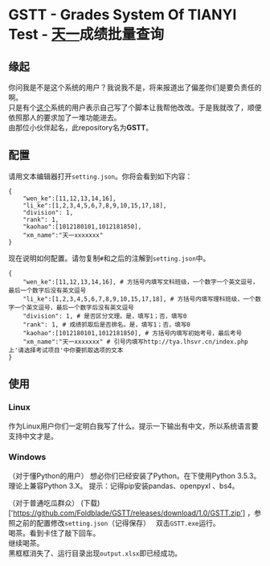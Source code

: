 # GSTT - Grades System Of TIANYI Test - [天一](http://tya.lhsvr.cn/index.php)成绩批量查询

## 缘起
你问我是不是这个系统的用户？我说我不是，将来报道出了偏差你们是要负责任的啊。  
只是有个[这个](http://tya.lhsvr.cn/index.php)系统的用户表示自己写了个脚本让我帮他改改。于是我就改了，顺便依照那人的要求加了一堆功能进去。  
由那位小伙伴起名，此repository名为**GSTT**。  

## 配置
请用文本编辑器打开`setting.json`。你将会看到如下内容：
```
{
    "wen_ke":[11,12,13,14,16],
    "li_ke":[1,2,3,4,5,6,7,8,9,10,15,17,18],
    "division": 1,
    "rank": 1,
    "kaohao":[1012180101,1012181850],
    "xm_name":"天一xxxxxxx"
}
```
现在说明如何配置。请勿复制`#`和之后的注解到`setting.json`中。
```
{
    "wen_ke":[11,12,13,14,16], # 方括号内填写文科班级，一个数字一个英文逗号，最后一个数字后没有英文逗号
    "li_ke":[1,2,3,4,5,6,7,8,9,10,15,17,18], # 方括号内填写理科班级，一个数字一个英文逗号，最后一个数字后没有英文逗号
    "division": 1, # 是否区分文理。是，填写1；否，填写0
    "rank": 1, # 成绩抓取后是否排名。是，填写1；否，填写0
    "kaohao":[1012180101,1012181850], # 方括号内填写初始考号，最后考号
    "xm_name":"天一xxxxxxx" # 引号内填写http://tya.lhsvr.cn/index.php 上'请选择考试项目'中你要抓取选项的文本
}
```

## 使用
### Linux
作为Linux用户你们一定明白我写了什么。提示一下输出有中文，所以系统语言要支持中文才是。

### Windows
（对于懂Python的用户）
想必你们已经安装了Python。在下使用Python 3.5.3。理论上兼容Python 3.X。
提示：记得pip安装pandas、openpyxl 、bs4。

（对于普通吃瓜群众）
(下载)['https://github.com/Foldblade/GSTT/releases/download/1.0/GSTT.zip'] ，参照之前的配置修改`setting.json`（记得保存）  
双击`GSTT.exe`运行。  
喝茶。看到卡住了敲下回车。  
继续喝茶。  
黑框框消失了、运行目录出现`output.xlsx`即已经成功。
